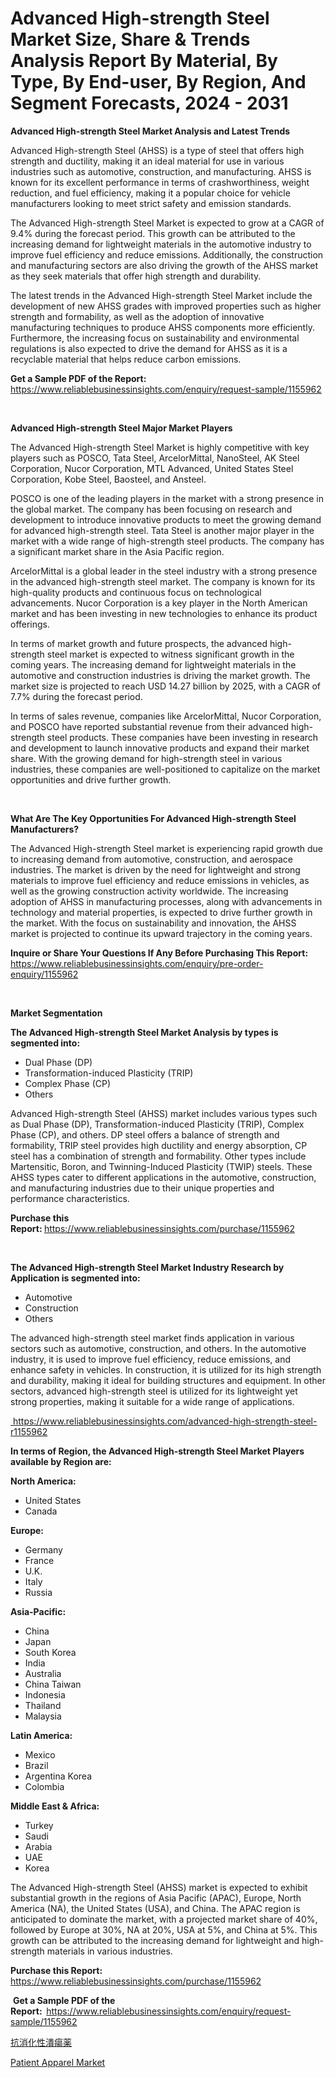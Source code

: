 <p><h1>Advanced High-strength Steel Market Size, Share & Trends Analysis Report By Material, By Type, By End-user, By Region, And Segment Forecasts, 2024 - 2031</h1></p><p><strong>Advanced High-strength Steel Market Analysis and Latest Trends</strong></p>
<p><p>Advanced High-strength Steel (AHSS) is a type of steel that offers high strength and ductility, making it an ideal material for use in various industries such as automotive, construction, and manufacturing. AHSS is known for its excellent performance in terms of crashworthiness, weight reduction, and fuel efficiency, making it a popular choice for vehicle manufacturers looking to meet strict safety and emission standards.</p><p>The Advanced High-strength Steel Market is expected to grow at a CAGR of 9.4% during the forecast period. This growth can be attributed to the increasing demand for lightweight materials in the automotive industry to improve fuel efficiency and reduce emissions. Additionally, the construction and manufacturing sectors are also driving the growth of the AHSS market as they seek materials that offer high strength and durability.</p><p>The latest trends in the Advanced High-strength Steel Market include the development of new AHSS grades with improved properties such as higher strength and formability, as well as the adoption of innovative manufacturing techniques to produce AHSS components more efficiently. Furthermore, the increasing focus on sustainability and environmental regulations is also expected to drive the demand for AHSS as it is a recyclable material that helps reduce carbon emissions.</p></p>
<p><strong>Get a Sample PDF of the Report:&nbsp;</strong> <a href="https://www.reliablebusinessinsights.com/enquiry/request-sample/1155962">https://www.reliablebusinessinsights.com/enquiry/request-sample/1155962</a></p>
<p>&nbsp;</p>
<p><strong>Advanced High-strength Steel Major Market Players</strong></p>
<p><p>The Advanced High-strength Steel Market is highly competitive with key players such as POSCO, Tata Steel, ArcelorMittal, NanoSteel, AK Steel Corporation, Nucor Corporation, MTL Advanced, United States Steel Corporation, Kobe Steel, Baosteel, and Ansteel. </p><p>POSCO is one of the leading players in the market with a strong presence in the global market. The company has been focusing on research and development to introduce innovative products to meet the growing demand for advanced high-strength steel. Tata Steel is another major player in the market with a wide range of high-strength steel products. The company has a significant market share in the Asia Pacific region.</p><p>ArcelorMittal is a global leader in the steel industry with a strong presence in the advanced high-strength steel market. The company is known for its high-quality products and continuous focus on technological advancements. Nucor Corporation is a key player in the North American market and has been investing in new technologies to enhance its product offerings.</p><p>In terms of market growth and future prospects, the advanced high-strength steel market is expected to witness significant growth in the coming years. The increasing demand for lightweight materials in the automotive and construction industries is driving the market growth. The market size is projected to reach USD 14.27 billion by 2025, with a CAGR of 7.7% during the forecast period.</p><p>In terms of sales revenue, companies like ArcelorMittal, Nucor Corporation, and POSCO have reported substantial revenue from their advanced high-strength steel products. These companies have been investing in research and development to launch innovative products and expand their market share. With the growing demand for high-strength steel in various industries, these companies are well-positioned to capitalize on the market opportunities and drive further growth.</p></p>
<p>&nbsp;</p>
<p><strong>What Are The Key Opportunities For Advanced High-strength Steel Manufacturers?</strong></p>
<p><p>The Advanced High-strength Steel market is experiencing rapid growth due to increasing demand from automotive, construction, and aerospace industries. The market is driven by the need for lightweight and strong materials to improve fuel efficiency and reduce emissions in vehicles, as well as the growing construction activity worldwide. The increasing adoption of AHSS in manufacturing processes, along with advancements in technology and material properties, is expected to drive further growth in the market. With the focus on sustainability and innovation, the AHSS market is projected to continue its upward trajectory in the coming years.</p></p>
<p><strong>Inquire or Share Your Questions If Any Before Purchasing This Report:</strong> <a href="https://www.reliablebusinessinsights.com/enquiry/pre-order-enquiry/1155962">https://www.reliablebusinessinsights.com/enquiry/pre-order-enquiry/1155962</a></p>
<p>&nbsp;</p>
<p><strong>Market Segmentation</strong></p>
<p><strong>The Advanced High-strength Steel Market Analysis by types is segmented into:</strong></p>
<p><ul><li>Dual Phase (DP)</li><li>Transformation-induced Plasticity (TRIP)</li><li>Complex Phase (CP)</li><li>Others</li></ul></p>
<p><p>Advanced High-strength Steel (AHSS) market includes various types such as Dual Phase (DP), Transformation-induced Plasticity (TRIP), Complex Phase (CP), and others. DP steel offers a balance of strength and formability, TRIP steel provides high ductility and energy absorption, CP steel has a combination of strength and formability. Other types include Martensitic, Boron, and Twinning-Induced Plasticity (TWIP) steels. These AHSS types cater to different applications in the automotive, construction, and manufacturing industries due to their unique properties and performance characteristics.</p></p>
<p><strong>Purchase this Report:&nbsp;</strong><a href="https://www.reliablebusinessinsights.com/purchase/1155962">https://www.reliablebusinessinsights.com/purchase/1155962</a></p>
<p>&nbsp;</p>
<p><strong>The Advanced High-strength Steel Market Industry Research by Application is segmented into:</strong></p>
<p><ul><li>Automotive</li><li>Construction</li><li>Others</li></ul></p>
<p><p>The advanced high-strength steel market finds application in various sectors such as automotive, construction, and others. In the automotive industry, it is used to improve fuel efficiency, reduce emissions, and enhance safety in vehicles. In construction, it is utilized for its high strength and durability, making it ideal for building structures and equipment. In other sectors, advanced high-strength steel is utilized for its lightweight yet strong properties, making it suitable for a wide range of applications.</p></p>
<p><a href="https://www.reliablebusinessinsights.com/advanced-high-strength-steel-r1155962">&nbsp;https://www.reliablebusinessinsights.com/advanced-high-strength-steel-r1155962</a></p>
<p><strong>In terms of Region, the Advanced High-strength Steel Market Players available by Region are:</strong></p>
<p>
    <p> <strong> North America: </strong>
        <ul>
            <li>United States</li>
            <li>Canada</li>
        </ul>
        </p> 
    <p> <strong> Europe: </strong>
        <ul>
            <li>Germany</li>
            <li>France</li>
            <li>U.K.</li>
            <li>Italy</li>
            <li>Russia</li>
        </ul>
        </p> 
    <p> <strong> Asia-Pacific: </strong>
        <ul>
            <li>China</li>
            <li>Japan</li>
            <li>South Korea</li>
            <li>India</li>
            <li>Australia</li>
            <li>China Taiwan</li>
            <li>Indonesia</li>
            <li>Thailand</li>
            <li>Malaysia</li>
        </ul>
        </p> 
    <p> <strong> Latin America: </strong>
        <ul>
            <li>Mexico</li>
            <li>Brazil</li>
            <li>Argentina Korea</li>
            <li>Colombia</li>
        </ul>
        </p> 
    <p> <strong> Middle East & Africa: </strong>
        <ul>
            <li>Turkey</li>
            <li>Saudi</li>
            <li>Arabia</li>
            <li>UAE</li>
            <li>Korea</li>
        </ul>
    </p>
    </p>
<p><p>The Advanced High-strength Steel (AHSS) market is expected to exhibit substantial growth in the regions of Asia Pacific (APAC), Europe, North America (NA), the United States (USA), and China. The APAC region is anticipated to dominate the market, with a projected market share of 40%, followed by Europe at 30%, NA at 20%, USA at 5%, and China at 5%. This growth can be attributed to the increasing demand for lightweight and high-strength materials in various industries.</p></p>
<p><strong>Purchase this Report: </strong><a href="https://www.reliablebusinessinsights.com/purchase/1155962">https://www.reliablebusinessinsights.com/purchase/1155962</a></p>
<p>&nbsp;<strong>Get a Sample PDF of the Report:&nbsp;&nbsp;</strong><a href="https://www.reliablebusinessinsights.com/enquiry/request-sample/1155962">https://www.reliablebusinessinsights.com/enquiry/request-sample/1155962</a></p>
<p><strong></strong></p>
<p><p><a href="https://github.com/ihabdkwlxs948/Market-Research-Report-List-2/blob/main/4560551129887.md">抗消化性潰瘍薬</a></p><p><a href="https://view.publitas.com/reportprime-1/patient-apparel-market-share-market-analysis-growth-trends-forecasts-for-period-from-2024-2031/">Patient Apparel Market</a></p></p>